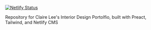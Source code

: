 [![Netlify Status](https://api.netlify.com/api/v1/badges/8b94f359-3f7a-4b48-ba75-6a0310bf47de/deploy-status)](https://claireleeinterior.com)

Repository for Claire Lee's Interior Design Portolfio, built with Preact, Tailwind, and Netlify CMS
